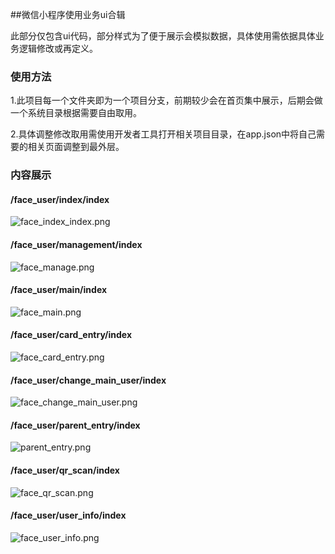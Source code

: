 ##微信小程序使用业务ui合辑

此部分仅包含ui代码，部分样式为了便于展示会模拟数据，具体使用需依据具体业务逻辑修改或再定义。


### 使用方法  

1.此项目每一个文件夹即为一个项目分支，前期较少会在首页集中展示，后期会做一个系统目录根据需要自由取用。

2.具体调整修改取用需使用开发者工具打开相关项目目录，在app.json中将自己需要的相关页面调整到最外层。


### 内容展示

#### /face_user/index/index  
![face_index_index.png](https://upload-images.jianshu.io/upload_images/2046465-efc8f070c54bdb4b.png?imageMogr2/auto-orient/strip%7CimageView2/2/w/1240)


#### /face_user/management/index  
![face_manage.png](https://upload-images.jianshu.io/upload_images/2046465-cb7b3dac94b5754b.png?imageMogr2/auto-orient/strip%7CimageView2/2/w/1240)

#### /face_user/main/index  
![face_main.png](https://upload-images.jianshu.io/upload_images/2046465-2d1686244a750737.png?imageMogr2/auto-orient/strip%7CimageView2/2/w/1240)


#### /face_user/card_entry/index  
![face_card_entry.png](https://upload-images.jianshu.io/upload_images/2046465-63bbc02441bd17fe.png?imageMogr2/auto-orient/strip%7CimageView2/2/w/1240)

#### /face_user/change_main_user/index  
![face_change_main_user.png](https://upload-images.jianshu.io/upload_images/2046465-8e87fa85cecff625.png?imageMogr2/auto-orient/strip%7CimageView2/2/w/1240)

#### /face_user/parent_entry/index  
![parent_entry.png](https://upload-images.jianshu.io/upload_images/2046465-30d60ced20590ddf.png?imageMogr2/auto-orient/strip%7CimageView2/2/w/1240)

#### /face_user/qr_scan/index  
![face_qr_scan.png](https://upload-images.jianshu.io/upload_images/2046465-02ed76590bb18ad8.png?imageMogr2/auto-orient/strip%7CimageView2/2/w/1240)

#### /face_user/user_info/index
![face_user_info.png](https://upload-images.jianshu.io/upload_images/2046465-f1730a9a9bc4f09d.png?imageMogr2/auto-orient/strip%7CimageView2/2/w/1240)



